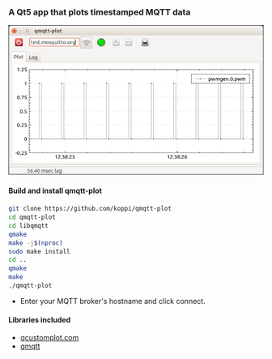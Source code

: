 ### A Qt5 app that plots timestamped MQTT data

![qmqtt-plot screenshot](qmqtt-plot.png)

#### Build and install qmqtt-plot

```bash
git clone https://github.com/koppi/qmqtt-plot
cd qmqtt-plot
cd libqmqtt
qmake
make -j$(nproc)
sudo make install
cd ..
qmake
make
./qmqtt-plot
```

* Enter your MQTT broker's hostname and click connect.

#### Libraries included

* [qcustomplot.com](http://qcustomplot.com)
* [qmqtt](https://github.com/emqtt/qmqtt)

